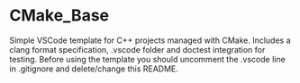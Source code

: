 # CMake_Base
Simple VSCode template for C++ projects managed with CMake. Includes a clang format specification, .vscode folder and doctest integration for testing.
Before using the template you should uncomment the .vscode line in .gitignore and delete/change this README.
